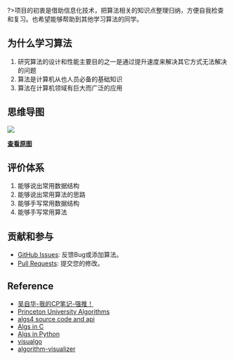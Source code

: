 ?>项目的初衷是借助信息化技术，把算法相关的知识点整理归纳，方便自我检查和复习。也希望能够帮助到其他学习算法的同学。

## 为什么学习算法
1. 研究算法的设计和性能主要目的之一是通过提升速度来解决其它方式无法解决的问题
2. 算法是计算机从也人员必备的基础知识
3. 算法在计算机领域有巨大而广泛的应用

## 思维导图
![](https://i.loli.net/2019/02/06/5c5afe2ad406c.png)

[**查看原图**](http://naotu.baidu.com/file/5ff7208846e7fee9b27ba618e804b9e4?token=860ade158b7e0393)

## 评价体系
1. 能够说出常用数据结构
2. 能够说出常用算法的思路
3. 能够手写常用数据结构
4. 能够手写常用算法

## 贡献和参与
- [GitHub Issues](https://github.com/adolphlwq/algorithms/issues): 反馈Bug或添加算法。
- [Pull Requests](https://github.com/adolphlwq/algorithms/pulls): 提交您的修改。

## Reference
- [吴自华-我的CP笔记-强推！](https://cp-wiki.vercel.app/)
- [Princeton University Algorithms](/courses/README.md)
- [algs4 source code and api](http://algs4.cs.princeton.edu/code/index.php)
- [Algs in C](https://github.com/TheAlgorithms/C)
- [Algs in Python](https://github.com/keon/algorithms)
- [visualgo](https://visualgo.net/zh)
- [algorithm-visualizer](https://algorithm-visualizer.org/)